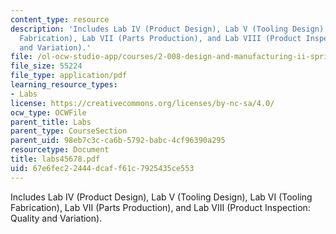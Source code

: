 ```yaml
---
content_type: resource
description: 'Includes Lab IV (Product Design), Lab V (Tooling Design), Lab VI (Tooling
  Fabrication), Lab VII (Parts Production), and Lab VIII (Product Inspection: Quality
  and Variation).'
file: /ol-ocw-studio-app/courses/2-008-design-and-manufacturing-ii-spring-2004/67e6fec22444dcaff61c7925435ce553_labs45678.pdf
file_size: 55224
file_type: application/pdf
learning_resource_types:
- Labs
license: https://creativecommons.org/licenses/by-nc-sa/4.0/
ocw_type: OCWFile
parent_title: Labs
parent_type: CourseSection
parent_uid: 98eb7c3c-ca6b-5792-babc-4cf96390a295
resourcetype: Document
title: labs45678.pdf
uid: 67e6fec2-2444-dcaf-f61c-7925435ce553
---
```

Includes Lab IV (Product Design), Lab V (Tooling Design), Lab VI (Tooling Fabrication), Lab VII (Parts Production), and Lab VIII (Product Inspection: Quality and Variation).